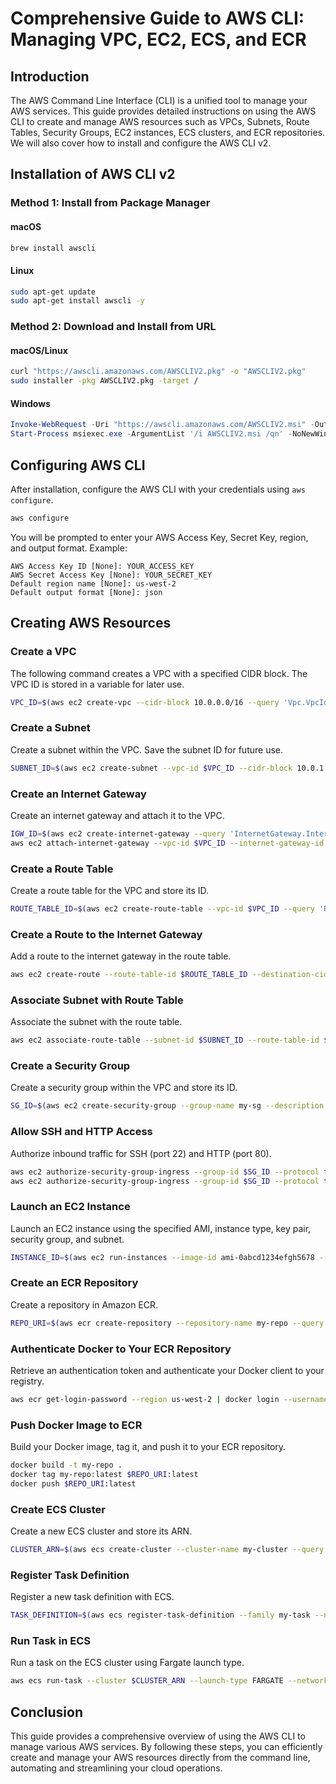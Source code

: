 
# Comprehensive Guide to AWS CLI: Managing VPC, EC2, ECS, and ECR

## Introduction

The AWS Command Line Interface (CLI) is a unified tool to manage your AWS services. This guide provides detailed instructions on using the AWS CLI to create and manage AWS resources such as VPCs, Subnets, Route Tables, Security Groups, EC2 instances, ECS clusters, and ECR repositories. We will also cover how to install and configure the AWS CLI v2.

## Installation of AWS CLI v2

### Method 1: Install from Package Manager

#### macOS
```bash
brew install awscli
```

#### Linux
```bash
sudo apt-get update
sudo apt-get install awscli -y
```

### Method 2: Download and Install from URL

#### macOS/Linux
```bash
curl "https://awscli.amazonaws.com/AWSCLIV2.pkg" -o "AWSCLIV2.pkg"
sudo installer -pkg AWSCLIV2.pkg -target /
```

#### Windows
```powershell
Invoke-WebRequest -Uri "https://awscli.amazonaws.com/AWSCLIV2.msi" -OutFile "AWSCLIV2.msi"
Start-Process msiexec.exe -ArgumentList '/i AWSCLIV2.msi /qn' -NoNewWindow -Wait
```

## Configuring AWS CLI

After installation, configure the AWS CLI with your credentials using `aws configure`.

```bash
aws configure
```

You will be prompted to enter your AWS Access Key, Secret Key, region, and output format. Example:

```plaintext
AWS Access Key ID [None]: YOUR_ACCESS_KEY
AWS Secret Access Key [None]: YOUR_SECRET_KEY
Default region name [None]: us-west-2
Default output format [None]: json
```

## Creating AWS Resources

### Create a VPC

The following command creates a VPC with a specified CIDR block. The VPC ID is stored in a variable for later use.

```bash
VPC_ID=$(aws ec2 create-vpc --cidr-block 10.0.0.0/16 --query 'Vpc.VpcId' --output text)
```

### Create a Subnet

Create a subnet within the VPC. Save the subnet ID for future use.

```bash
SUBNET_ID=$(aws ec2 create-subnet --vpc-id $VPC_ID --cidr-block 10.0.1.0/24 --query 'Subnet.SubnetId' --output text)
```

### Create an Internet Gateway

Create an internet gateway and attach it to the VPC.

```bash
IGW_ID=$(aws ec2 create-internet-gateway --query 'InternetGateway.InternetGatewayId' --output text)
aws ec2 attach-internet-gateway --vpc-id $VPC_ID --internet-gateway-id $IGW_ID
```

### Create a Route Table

Create a route table for the VPC and store its ID.

```bash
ROUTE_TABLE_ID=$(aws ec2 create-route-table --vpc-id $VPC_ID --query 'RouteTable.RouteTableId' --output text)
```

### Create a Route to the Internet Gateway

Add a route to the internet gateway in the route table.

```bash
aws ec2 create-route --route-table-id $ROUTE_TABLE_ID --destination-cidr-block 0.0.0.0/0 --gateway-id $IGW_ID
```

### Associate Subnet with Route Table

Associate the subnet with the route table.

```bash
aws ec2 associate-route-table --subnet-id $SUBNET_ID --route-table-id $ROUTE_TABLE_ID
```

### Create a Security Group

Create a security group within the VPC and store its ID.

```bash
SG_ID=$(aws ec2 create-security-group --group-name my-sg --description "My security group" --vpc-id $VPC_ID --query 'GroupId' --output text)
```

### Allow SSH and HTTP Access

Authorize inbound traffic for SSH (port 22) and HTTP (port 80).

```bash
aws ec2 authorize-security-group-ingress --group-id $SG_ID --protocol tcp --port 22 --cidr 0.0.0.0/0
aws ec2 authorize-security-group-ingress --group-id $SG_ID --protocol tcp --port 80 --cidr 0.0.0.0/0
```

### Launch an EC2 Instance

Launch an EC2 instance using the specified AMI, instance type, key pair, security group, and subnet.

```bash
INSTANCE_ID=$(aws ec2 run-instances --image-id ami-0abcd1234efgh5678 --count 1 --instance-type t2.micro --key-name MyKeyPair --security-group-ids $SG_ID --subnet-id $SUBNET_ID --query 'Instances[0].InstanceId' --output text)
```

### Create an ECR Repository

Create a repository in Amazon ECR.

```bash
REPO_URI=$(aws ecr create-repository --repository-name my-repo --query 'repository.repositoryUri' --output text)
```

### Authenticate Docker to Your ECR Repository

Retrieve an authentication token and authenticate your Docker client to your registry.

```bash
aws ecr get-login-password --region us-west-2 | docker login --username AWS --password-stdin $REPO_URI
```

### Push Docker Image to ECR

Build your Docker image, tag it, and push it to your ECR repository.

```bash
docker build -t my-repo .
docker tag my-repo:latest $REPO_URI:latest
docker push $REPO_URI:latest
```

### Create ECS Cluster

Create a new ECS cluster and store its ARN.

```bash
CLUSTER_ARN=$(aws ecs create-cluster --cluster-name my-cluster --query 'cluster.clusterArn' --output text)
```

### Register Task Definition

Register a new task definition with ECS.

```bash
TASK_DEFINITION=$(aws ecs register-task-definition --family my-task --network-mode awsvpc --container-definitions file://container-definitions.json --requires-compatibilities FARGATE --cpu "256" --memory "512" --query 'taskDefinition.taskDefinitionArn' --output text)
```

### Run Task in ECS

Run a task on the ECS cluster using Fargate launch type.

```bash
aws ecs run-task --cluster $CLUSTER_ARN --launch-type FARGATE --network-configuration "awsvpcConfiguration={subnets=[$SUBNET_ID],securityGroups=[$SG_ID],assignPublicIp=ENABLED}" --task-definition $TASK_DEFINITION
```

## Conclusion

This guide provides a comprehensive overview of using the AWS CLI to manage various AWS services. By following these steps, you can efficiently create and manage your AWS resources directly from the command line, automating and streamlining your cloud operations.
